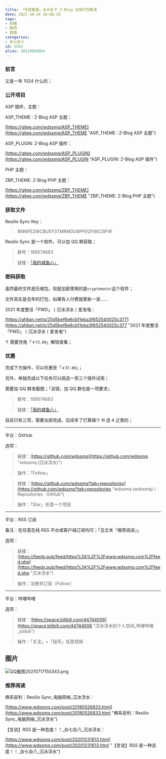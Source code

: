 ```yaml
---
title: 「年度套路」水水名下 Z-Blog 应用打包售卖
date: 2022-10-24 16:08:28
tags:
- 折腾
- 脑洞
- 套路
categories:
- 杂七杂八
id: 1563
alias: 20120926864
---
```


### 前言

又是一年 1024 什么的；

<!--more-->

### 公开项目

ASP 插件、主题：

ASP\_THEME : Z-Blog ASP 主题：

[https://gitee.com/wdssmq/ASP_THEME](https://gitee.com/wdssmq/ASP_THEME "ASP\_THEME : Z-Blog ASP 主题")

ASP\_PLUGIN: Z-Blog ASP 插件：

[https://gitee.com/wdssmq/ASP_PLUGIN](https://gitee.com/wdssmq/ASP_PLUGIN "ASP\_PLUGIN: Z-Blog ASP 插件")

PHP 主题：

ZBP\_THEME: Z-Blog PHP 主题：

[https://gitee.com/wdssmq/ZBP_THEME](https://gitee.com/wdssmq/ZBP_THEME "ZBP\_THEME: Z-Blog PHP 主题")

### 获取文件

Resilio Sync Key：

> BMNFE2WCBU5Y3TMRMDU6PFEQYI6IC5IFW

Resilio Sync 是一个软件，可以加 QQ 群获取；

> 群号：189574683
>
> 链接：[「我的咸鱼心」](https://jq.qq.com/?_wv=1027&k=VFScbKEF "「我的咸鱼心」")

### 密码获取

虽然最终文件是压缩包，但是加密使用的是`cryptomator`这个软件；

文件其实是去年的打包，如果有人付费就更新一波……

2021 年度整活「PWD」丨沉冰浮水丨爱发电：

[https://afdian.net/p/25d5bef6e6cb11eba3f652540025c377](https://afdian.net/p/25d5bef6e6cb11eba3f652540025c377 "2021 年度整活「PWD」丨沉冰浮水丨爱发电")

↑ 需要充电「`￥73.00`」解锁查看；

### 优惠

完成下方操作，可以优惠至「`￥37.00`」；

另外，单独完成以下任务可以挑选一至三个插件试用；

需要加 QQ 群发截图；「没错，加 QQ 群也是一项要求」

> 群号：189574683
>
> 链接：[「我的咸鱼心」](https://jq.qq.com/?_wv=1027&k=VFScbKEF "「我的咸鱼心」")

目前只有三项，需要全部完成，后续多了打算搞个 N 选 4 之类的；

----

平台：GitHub

选项：

> 链接：[https://github.com/wdssmq](https://github.com/wdssmq "wdssmq (沉冰浮水)")
>
> 操作：「Follow」

> 链接：[https://github.com/wdssmq?tab=repositories](https://github.com/wdssmq?tab=repositories "wdssmq (wdssmq) / Repositories · GitHub")
>
> 操作：「Star」任意一个项目

----

平台：RSS 订阅

备注：在任意在线 RSS 平台或客户端订阅均可；「见文末『推荐阅读』」

选项：

> 链接：[https://feeds.pub/feed/https%3A%2F%2Fwww.wdssmq.com%2Ffeed.php](https://feeds.pub/feed/https%3A%2F%2Fwww.wdssmq.com%2Ffeed.php "沉冰浮水")
>
> 操作：注册并订阅（Follow）

----

平台：哔哩哔哩

选项：

> 链接：[https://space.bilibili.com/44744006](https://space.bilibili.com/44744006 "沉冰浮水的个人空间\_哔哩哔哩\_bilibili")
>
> 操作：「关注」+「投币」任意视频


## 图片

![QQ截图20210717150343.png](https://i.loli.net/2021/07/17/IGA53RwjaEQtiV9.png)

### 推荐阅读

佛系安利：Resilio Sync\_电脑网络\_沉冰浮水：

[https://www.wdssmq.com/post/20180526833.html](https://www.wdssmq.com/post/20180526833.html "佛系安利：Resilio Sync\_电脑网络\_沉冰浮水")

【言说】RSS 是一种态度！！\_杂七杂八\_沉冰浮水：

[https://www.wdssmq.com/post/20201231613.html](https://www.wdssmq.com/post/20201231613.html "【言说】RSS 是一种态度！！\_杂七杂八\_沉冰浮水")

<!--

「年度套路」水水名下 Z-Blog 应用打包赠送
https://bbs.zblogcn.com/thread-104457.html

注册 - 呜呜 w(> ʌ <)w
https://wxw.moe/invite/ArWsTnSZ

-->

